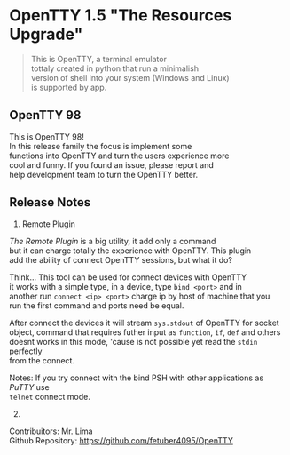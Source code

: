 # OpenTTY 1.5 "The Resources Upgrade"

> This is OpenTTY, a terminal emulator  
> tottaly created in python that run a minimalish  
> version of shell into your system (Windows and Linux)  
> is supported by app.  

## OpenTTY 98

This is OpenTTY 98!  
In this release family the focus is implement some  
functions into OpenTTY and turn the users experience more  
cool and funny. If you found an issue, please report and  
help development team to turn the OpenTTY better.  
 
## Release Notes  

1. Remote Plugin

*The Remote Plugin* is a big utility, it add only a command  
but it can charge totally the experience with OpenTTY. This plugin  
add the ability of connect OpenTTY sessions, but what it do?  

Think... This tool can be used for connect devices with OpenTTY  
it works with a simple type, in a device, type `bind <port>` and in  
another run `connect <ip> <port>` charge ip by host of machine that you  
run the first command and ports need be equal.  

After connect the devices it will stream `sys.stdout` of OpenTTY for socket  
object, command that requires futher input as `function`, `if`, `def` and others  
doesnt works in this mode, 'cause is not possible yet read the `stdin` perfectly  
from the connect.

Notes: If you try connect with the bind PSH with other applications as *PuTTY* use  
`telnet` connect mode.

2. 

Contribuitors: Mr. Lima  
Github Repository: https://github.com/fetuber4095/OpenTTY  